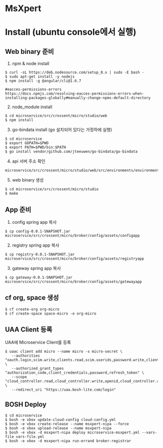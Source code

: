 # MsXpert

# Install (ubuntu console에서 실행)

## Web binary 준비
1. npm & node install
```
$ curl -sL https://deb.nodesource.com/setup_8.x | sudo -E bash -
$ sudo apt-get install -y nodejs
$ npm install -g @angular/cli@1.6.7

#eacces-permissions-errors
https://docs.npmjs.com/resolving-eacces-permissions-errors-when-installing-packages-globally#manually-change-npms-default-directory
```

2. node_module install
```
$ cd microservice/src/crossent/micro/studio/web
$ npm install
```

3. go-bindata install (go 설치되어 있다는 가정하에 실행)
```
$ cd microservice
$ export GOPATH=$PWD
$ export PATH=$PWD/bin:$PATH
$ go install vendor/github.com/jteeuwen/go-bindata/go-bindata
```

4. api 서버 주소 확인
```
microservice/src/crossent/micro/studio/web/src/environments/environment.prod.ts
```

5. web binary 생성
```
$ cd microservice/src/crossent/micro/studio
$ make
```

## App 준비
1. config spring app 복사
```
$ cp config-0.0.1-SNAPSHOT.jar microservice/src/crossent/micro/broker/config/assets/configapp
```

2. registry spring app 복사
```
$ cp registry-0.0.1-SNAPSHOT.jar microservice/src/crossent/micro/broker/config/assets/registryapp
```

3. gateway spring app 복사
```
$ cp gateway-0.0.1-SNAPSHOT.jar microservice/src/crossent/micro/broker/config/assets/gatewayapp
```

## cf org, space 생성
```
$ cf create-org org-micro
$ cf create-space space-micro -o org-micro
```

## UAA Client 등록

UAA에 Microservice Client를 등록
```
$ uaac client add micro --name micro -s micro-secret \
   --authorities "oauth.login,scim.write,clients.read,scim.userids,password.write,clients.secret,clients.write,uaa.admin,scim.read,doppler.firehose" \
   --authorized_grant_types "authorization_code,client_credentials,password,refresh_token" \
   --scope "cloud_controller.read,cloud_controller.write,openid,cloud_controller.admin,scim.read,scim.write,doppler.firehose,uaa.user,routing.router_groups.read,uaa.admin,password.write" \
   --redirect_uri "https://uaa.bosh-lite.com/login"
```


## BOSH Deploy
```
$ cd microservice
$ bosh -e vbox update-cloud-config cloud-config.yml
$ bosh -e vbox create-release --name msxpert-nipa --force
$ bosh -e vbox upload-release --name msxpert-nipa
$ bosh -e vbox -d msxpert-nipa deploy microservice-msxpert.yml --vars-file vars-file.yml
$ bosh -e vbox -d msxpert-nipa run-errand broker-registrar
```

